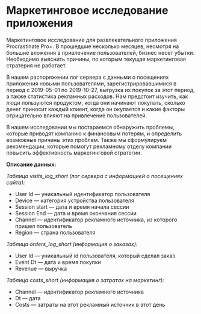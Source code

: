 # Маркетинговое исследование приложения

Маркетинговое исследование для развлекательного приложения Procrastinate Pro+. В прошедшие несколько месяцев, несмотря на большие вложения в привлечение пользователей, бизнес несет убытки. Необходимо выяснить причины, по которым текущая маркетинговая стратерия не работает. 

В нашем распоряжении лог сервера с данными о посещениях приложения новыми пользователями, зарегистрировавшимися в период с 2019-05-01 по 2019-10-27, выгрузка их покупок за этот период, а также статистика рекламных расходов. Нам предстоит изучить, как люди пользуются продуктом, когда они начинают покупать, сколько денег приносит каждый клиент, когда он окупается и какие факторы отрицательно влияют на привлечение пользователей.

В нашем исследовании мы постараемся обнаружить проблемы, которые приводят компанию к финансовым потерям, и определить возможные причины этих проблем. Также мы сформулируем рекомендации, которые помогут рекламному отделу компании повысить эффективность маркетинговой стратегии.

**Описание данных:**

*Таблица visits_log_short (лог сервера с информацией о посещениях сайта):*

* User Id — уникальный идентификатор пользователя
* Device — категория устройства пользователя
* Session start — дата и время начала сессии
* Session End — дата и время окончания сессии
* Channel — идентификатор рекламного источника, из которого пришел пользователь
* Region — страна пользователя

*Таблица orders_log_short (информация о заказах):*

* User Id — уникальный id пользователя, который сделал заказ
* Event Dt — дата и время покупки
* Revenue — выручка

*Таблица costs_short (информация о затратах на маркетинг):*

* Channel — идентификатор рекламного источника
* Dt — дата
* Costs — затраты на этот рекламный источник в этот день


```python

```
